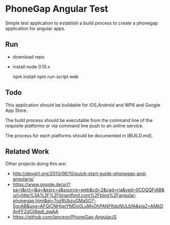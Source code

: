 PhoneGap Angular Test
=====================

Simple test application to establish a build process to create a phonegap application for angular apps.

Run
---

- download repo
- install node 0.10.x

    npm install
    npm run-script web

Todo
----

This application should be buildable for iOS,Android and WP8 and Google App Store. 

The build process should be executable from the command line of the
requisite platforms or via command line push to an online service. 

The process for each platforms should be documented in [BUILD.md].


Related Work
------------

Other projects doing this are:

- http://devgirl.org/2013/06/10/quick-start-guide-phonegap-and-angularjs/
- https://www.google.de/url?sa=t&rct=j&q=&esrc=s&source=web&cd=2&cad=rja&ved=0CDQQFjAB&url=http%3A%2F%2Fbriantford.com%2Fblog%2Fangular-phonegap.html&ei=TozRUbzuGMaSO7-5gcAB&usg=AFQjCNHjqcYMDo0LuMxOhPANFKdoNULbfA&sig2=AMbDAnFFZdCli6edl_qwAA
- https://github.com/lancevo/PhoneGap-AngularJS

